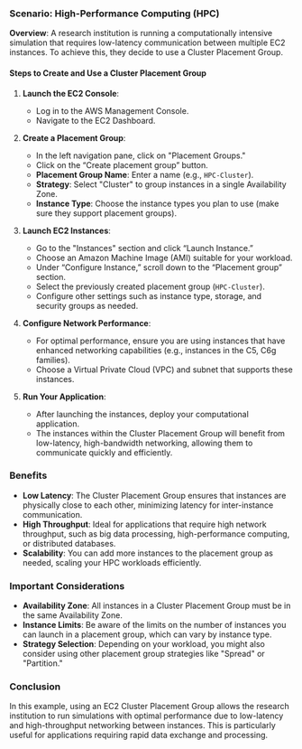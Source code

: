 ### Scenario: High-Performance Computing (HPC)

**Overview**: A research institution is running a computationally intensive simulation that requires low-latency communication between multiple EC2 instances. To achieve this, they decide to use a Cluster Placement Group.

#### Steps to Create and Use a Cluster Placement Group

1. **Launch the EC2 Console**:
   - Log in to the AWS Management Console.
   - Navigate to the EC2 Dashboard.

2. **Create a Placement Group**:
   - In the left navigation pane, click on "Placement Groups."
   - Click on the “Create placement group” button.
   - **Placement Group Name**: Enter a name (e.g., `HPC-Cluster`).
   - **Strategy**: Select "Cluster" to group instances in a single Availability Zone.
   - **Instance Type**: Choose the instance types you plan to use (make sure they support placement groups).

3. **Launch EC2 Instances**:
   - Go to the "Instances" section and click “Launch Instance.”
   - Choose an Amazon Machine Image (AMI) suitable for your workload.
   - Under “Configure Instance,” scroll down to the “Placement group” section.
   - Select the previously created placement group (`HPC-Cluster`).
   - Configure other settings such as instance type, storage, and security groups as needed.

4. **Configure Network Performance**:
   - For optimal performance, ensure you are using instances that have enhanced networking capabilities (e.g., instances in the C5, C6g families).
   - Choose a Virtual Private Cloud (VPC) and subnet that supports these instances.

5. **Run Your Application**:
   - After launching the instances, deploy your computational application.
   - The instances within the Cluster Placement Group will benefit from low-latency, high-bandwidth networking, allowing them to communicate quickly and efficiently.

### Benefits

- **Low Latency**: The Cluster Placement Group ensures that instances are physically close to each other, minimizing latency for inter-instance communication.
- **High Throughput**: Ideal for applications that require high network throughput, such as big data processing, high-performance computing, or distributed databases.
- **Scalability**: You can add more instances to the placement group as needed, scaling your HPC workloads efficiently.

### Important Considerations

- **Availability Zone**: All instances in a Cluster Placement Group must be in the same Availability Zone.
- **Instance Limits**: Be aware of the limits on the number of instances you can launch in a placement group, which can vary by instance type.
- **Strategy Selection**: Depending on your workload, you might also consider using other placement group strategies like "Spread" or "Partition."

### Conclusion

In this example, using an EC2 Cluster Placement Group allows the research institution to run simulations with optimal performance due to low-latency and high-throughput networking between instances. This is particularly useful for applications requiring rapid data exchange and processing.
